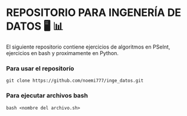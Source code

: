 # REPOSITORIO PARA INGENERÍA DE DATOS :desktop_computer: :bar_chart:

El siguiente repositorio contiene ejercicios de algoritmos en PSeInt, ejercicios en bash y proximamente en Python.

### Para usar el repositorío

```
git clone https://github.com/noemi777/inge_datos.git
```

### Para ejecutar archivos bash

```
bash <nombre del archivo.sh>
```
